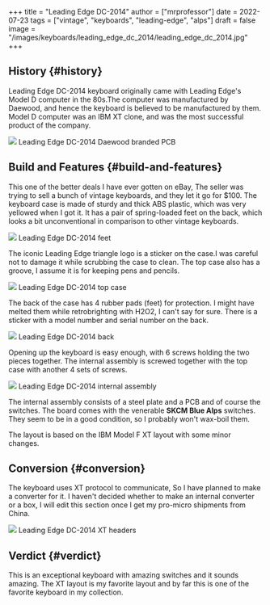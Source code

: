 +++
title = "Leading Edge DC-2014"
author = ["mrprofessor"]
date = 2022-07-23
tags = ["vintage", "keyboards", "leading-edge", "alps"]
draft = false
image = "/images/keyboards/leading_edge_dc_2014/leading_edge_dc_2014.jpg"
+++

## History {#history}

Leading Edge DC-2014 keyboard originally came with Leading Edge's Model D
computer in the 80s.The computer was manufactured by Daewood, and hence the
keyboard is believed to be manufactured by them. Model D computer was an IBM XT
clone, and was the most successful product of the company.

<div class="post-image">
  <img src="/images/keyboards/leading_edge_dc_2014/leading_edge_dc_2014_daewood_branded_pcb.jpg" loading="lazy"/>
  <span class="img-description"> Leading Edge DC-2014 Daewood branded PCB </span>
</div>


## Build and Features {#build-and-features}

This one of the better deals I have ever gotten on eBay, The seller was trying
to sell a bunch of vintage keyboards, and they let it go for $100. The keyboard
case is made of sturdy and thick ABS plastic, which was very yellowed when I got
it. It has a pair of spring-loaded feet on the back, which looks a bit
unconventional in comparison to other vintage keyboards.

<div class="post-image">
  <img src="/images/keyboards/leading_edge_dc_2014/leading_edge_dc_2014_feet.jpg" loading="lazy"/>
  <span class="img-description"> Leading Edge DC-2014 feet </span>
</div>

The iconic Leading Edge triangle logo is a sticker on the case.I was careful not
to damage it while scrubbing the case to clean. The top case also has a groove,
I assume it is for keeping pens and pencils.

<div class="post-image">
  <img src="/images/keyboards/leading_edge_dc_2014/leading_edge_dc_2014_top_case.jpg" loading="lazy"/>
  <span class="img-description"> Leading Edge DC-2014 top case </span>
</div>

The back of the case has 4 rubber pads (feet) for protection. I might have
melted them while retrobrighting with H2O2, I can't say for sure. There is a
sticker with a model number and serial number on the back.

<div class="post-image">
  <img src="/images/keyboards/leading_edge_dc_2014/leading_edge_dc_2014_back.jpg" loading="lazy"/>
  <span class="img-description"> Leading Edge DC-2014 back </span>
</div>

Opening up the keyboard is easy enough, with 6 screws holding the two pieces
together. The internal assembly is screwed together with the top case with
another 4 sets of screws.

<div class="post-image">
  <img src="/images/keyboards/leading_edge_dc_2014/leading_edge_dc_2014_internal_assembly.jpg" loading="lazy"/>
  <span class="img-description"> Leading Edge DC-2014 internal assembly </span>
</div>

The internal assembly consists of a steel plate and a PCB and of course the
switches. The board comes with the venerable **SKCM Blue Alps** switches. They seem
to be in a good condition, so I probably won't wax-boil them.

The layout is based on the IBM Model F XT layout with some minor changes.


## Conversion {#conversion}

The keyboard uses XT protocol to communicate, So I have planned to make a
converter for it. I haven't decided whether to make an internal converter or a
box, I will edit this section once I get my pro-micro shipments from China.

<div class="post-image">
  <img src="/images/keyboards/leading_edge_dc_2014/leading_edge_dc_2014_internal_xt_headers.jpg" loading="lazy"/>
  <span class="img-description"> Leading Edge DC-2014 XT headers </span>
</div>


## Verdict {#verdict}

This is an exceptional keyboard with amazing switches and it sounds amazing. The
XT layout is my favorite layout and by far this is one of the favorite keyboard
in my collection.